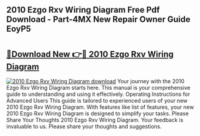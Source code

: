 ## 2010 Ezgo Rxv Wiring Diagram Free Pdf Download - Part-4MX New Repair Owner Guide EoyP5

# <h2><a href="http://dfhpen.blite.top/?on=2010+Ezgo+Rxv+Wiring+Diagram">🔗Download New 👉🔴 2010 Ezgo Rxv Wiring Diagram</a></h2>

[![2010 Ezgo Rxv Wiring Diagram download](https://i.imgur.com/lujVjoI.png)](http://dfhpen.blite.top/?on=2010+Ezgo+Rxv+Wiring+Diagram)
Your journey with the 2010 Ezgo Rxv Wiring Diagram starts here. This manual is your comprehensive guide to understanding and using it effectively. Operating Instructions for Advanced Users This guide is tailored to experienced users of your new 2010 Ezgo Rxv Wiring Diagram. With features like list of features, your new 2010 Ezgo Rxv Wiring Diagram is designed to simplify your tasks. Please Share Your Thoughts 2010 Ezgo Rxv Wiring Diagram. Your feedback is invaluable to us. Please share your thoughts and suggestions.
